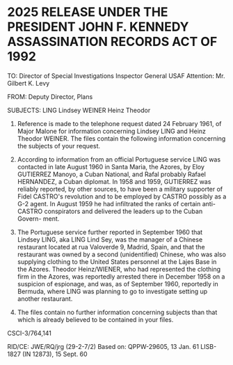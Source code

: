 # 2025 RELEASE UNDER THE PRESIDENT JOHN F. KENNEDY ASSASSINATION RECORDS ACT OF 1992

TO: Director of Special Investigations
Inspector General
USAF
Attention: Mr. Gilbert K. Levy

FROM: Deputy Director, Plans

SUBJECTS: LING Lindsey
WEINER Heinz Theodor

1. Reference is made to the telephone request dated 24 February 1961, of Major Malone for information concerning Lindsey LING and Heinz Theodor WEINER. The files contain the following information concerning the subjects of your request.

2. According to information from an official Portuguese service LING was contacted in late August 1960 in Santa Maria, the Azores, by Eloy GUTIERREZ Manoyo, a Cuban National, and Rafal probably Rafael HERNANDEZ, a Cuban diplomat. In 1958 and 1959, GUTIERREZ was reliably reported, by other sources, to have been a military supporter of Fidel CASTRO's revolution and to be employed by CASTRO possibly as a G-2 agent. In August 1959 he had infiltrated the ranks of certain anti-CASTRO conspirators and delivered the leaders up to the Cuban Govern-
   ment.

3. The Portuguese service further reported in September 1960 that Lindsey LING, aka LING Lind Sey, was the manager of a Chinese restaurant located at rua Valoverde 9, Madrid, Spain, and that the restaurant was owned by a second (unidentified) Chinese, who was also supplying clothing to the United States personnel at the Lajes Base in the Azores. Theodor Heinz/WIENER, who had represented the clothing firm in the Azores, was reportedly arrested there in December 1958 on a suspicion of espionage, and was, as of September 1960, reportedly in Bermuda, where LING was planning to go to investigate setting up another restaurant.

4. The files contain no further information concerning subjects than that which is already believed to be contained in your files.

CSCI-3/764,141

RID/CE: JWE/RQ/jrg (29-2-7/2)
Based on: QPPW-29605, 13 Jan. 61
LISB-1827 (IN 12873), 15 Sept. 60

